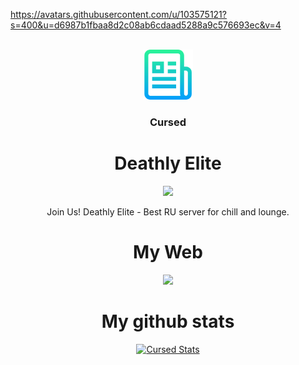 https://avatars.githubusercontent.com/u/103575121?s=400&u=d6987b1fbaa8d2c08ab6cdaad5288a9c576693ec&v=4

<br />
<div align="center">
    <img src="изображение_2022-03-14_112538.png" alt="Logo" width="80" height="80">
  </a>
  <h3 align="center">Cursed</h3>

# Deathly Elite
[![](https://img.shields.io/discord/664609892400758784?color=red&label=Deathly%20Elite)](https://discord.gg/7GEXWtTaqq)

Join Us! Deathly Elite - Best RU server for chill and lounge.

# My Web
[![](https://img.shields.io/website?up_color=blue&up_message=Click&url=https%3A%2F%2Ficvrsedx.ml)](https://icvrsedx.ml)

# My github stats

[![Cursed Stats](https://github-readme-stats.vercel.app/api?username=socursedvgx)](https://github.com/socursedvgx)
